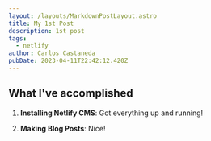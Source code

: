 ```yaml
---
layout: /layouts/MarkdownPostLayout.astro
title: My 1st Post
description: 1st post
tags:
  - netlify
author: Carlos Castaneda
pubDate: 2023-04-11T22:42:12.420Z
---
```

## What I've accomplished

1. **Installing Netlify CMS**: Got everything up and running!

2. **Making Blog Posts**: Nice!